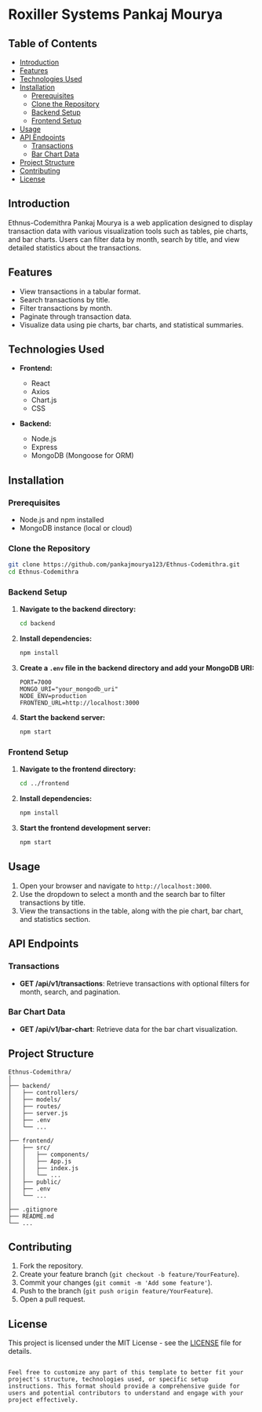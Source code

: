 


# Roxiller Systems Pankaj Mourya

## Table of Contents

- [Introduction](#introduction)
- [Features](#features)
- [Technologies Used](#technologies-used)
- [Installation](#installation)
  - [Prerequisites](#prerequisites)
  - [Clone the Repository](#clone-the-repository)
  - [Backend Setup](#backend-setup)
  - [Frontend Setup](#frontend-setup)
- [Usage](#usage)
- [API Endpoints](#api-endpoints)
  - [Transactions](#transactions)
  - [Bar Chart Data](#bar-chart-data)
- [Project Structure](#project-structure)
- [Contributing](#contributing)
- [License](#license)

## Introduction

Ethnus-Codemithra Pankaj Mourya is a web application designed to display transaction data with various visualization tools such as tables, pie charts, and bar charts. Users can filter data by month, search by title, and view detailed statistics about the transactions.

## Features

- View transactions in a tabular format.
- Search transactions by title.
- Filter transactions by month.
- Paginate through transaction data.
- Visualize data using pie charts, bar charts, and statistical summaries.

## Technologies Used

- **Frontend:**
  - React
  - Axios
  - Chart.js
  - CSS

- **Backend:**
  - Node.js
  - Express
  - MongoDB (Mongoose for ORM)

## Installation

### Prerequisites

- Node.js and npm installed
- MongoDB instance (local or cloud)

### Clone the Repository

```bash
git clone https://github.com/pankajmourya123/Ethnus-Codemithra.git
cd Ethnus-Codemithra
```

### Backend Setup

1. **Navigate to the backend directory:**

   ```bash
   cd backend
   ```

2. **Install dependencies:**

   ```bash
   npm install
   ```

3. **Create a `.env` file in the backend directory and add your MongoDB URI:**

   ```plaintext
   PORT=7000
   MONGO_URI="your_mongodb_uri"
   NODE_ENV=production
   FRONTEND_URL=http://localhost:3000
   ```

4. **Start the backend server:**

   ```bash
   npm start
   ```

### Frontend Setup

1. **Navigate to the frontend directory:**

   ```bash
   cd ../frontend
   ```

2. **Install dependencies:**

   ```bash
   npm install
   ```

3. **Start the frontend development server:**

   ```bash
   npm start
   ```

## Usage

1. Open your browser and navigate to `http://localhost:3000`.
2. Use the dropdown to select a month and the search bar to filter transactions by title.
3. View the transactions in the table, along with the pie chart, bar chart, and statistics section.

## API Endpoints

### Transactions

- **GET /api/v1/transactions**: Retrieve transactions with optional filters for month, search, and pagination.

### Bar Chart Data

- **GET /api/v1/bar-chart**: Retrieve data for the bar chart visualization.

## Project Structure

```plaintext
Ethnus-Codemithra/
│
├── backend/
│   ├── controllers/
│   ├── models/
│   ├── routes/
│   ├── server.js
│   ├── .env
│   └── ...
│
├── frontend/
│   ├── src/
│   │   ├── components/
│   │   ├── App.js
│   │   ├── index.js
│   │   └── ...
│   ├── public/
│   ├── .env
│   └── ...
│
├── .gitignore
├── README.md
└── ...
```

## Contributing

1. Fork the repository.
2. Create your feature branch (`git checkout -b feature/YourFeature`).
3. Commit your changes (`git commit -m 'Add some feature'`).
4. Push to the branch (`git push origin feature/YourFeature`).
5. Open a pull request.

## License

This project is licensed under the MIT License - see the [LICENSE](LICENSE) file for details.
```

Feel free to customize any part of this template to better fit your project's structure, technologies used, or specific setup instructions. This format should provide a comprehensive guide for users and potential contributors to understand and engage with your project effectively.
